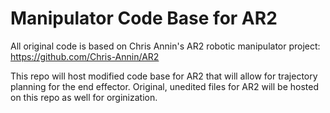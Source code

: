 # Manipulator Code Base for AR2

All original code is based on Chris Annin's AR2 robotic manipulator project: https://github.com/Chris-Annin/AR2

This repo will host modified code base for AR2 that will allow for trajectory planning for the end effector. Original, unedited files for AR2 will be hosted on this repo as well for orginization.
